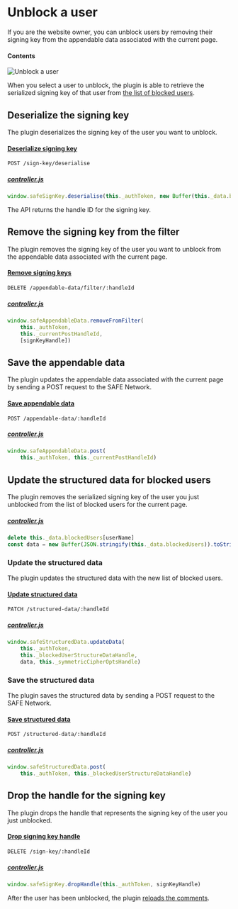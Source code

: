 # Unblock a user

If you are the website owner, you can unblock users by removing their signing key from the appendable data associated with the current page.

#### Contents

<!-- toc -->

![Unblock a user](img/unblock-a-user.png)

When you select a user to unblock, the plugin is able to retrieve the serialized signing key of that user from [the list of blocked users](fetch-public-names.md#fetch-the-list-of-blocked-users).

## Deserialize the signing key

The plugin deserializes the signing key of the user you want to unblock.

#### [Deserialize signing key](https://api.safedev.org/low-level-api/appendable-data/signing-key/deserialize-signing-key.html)

```
POST /sign-key/deserialise
```

##### [controller.js](https://github.com/maidsafe/safe_examples/blob/19cb638c3f02a4b9b9492e44f1527f6010c8e9ba/permanent_comments_plugin/comments/src/controller.js#L271)

```js
window.safeSignKey.deserialise(this._authToken, new Buffer(this._data.blockedUsers[userName], 'base64'))
```

The API returns the handle ID for the signing key.

## Remove the signing key from the filter

The plugin removes the signing key of the user you want to unblock from the appendable data associated with the current page.

#### [Remove signing keys](https://api.safedev.org/low-level-api/appendable-data/filter/remove-signing-keys.html)

```
DELETE /appendable-data/filter/:handleId
```

##### [controller.js](https://github.com/maidsafe/safe_examples/blob/19cb638c3f02a4b9b9492e44f1527f6010c8e9ba/permanent_comments_plugin/comments/src/controller.js#L273-L276)

```js
window.safeAppendableData.removeFromFilter(
    this._authToken,
    this._currentPostHandleId,
    [signKeyHandle])
```

## Save the appendable data

The plugin updates the appendable data associated with the current page by sending a POST request to the SAFE Network.

#### [Save appendable data](https://api.safedev.org/low-level-api/appendable-data/save-appendable-data.html#post-endpoint)

```
POST /appendable-data/:handleId
```

##### [controller.js](https://github.com/maidsafe/safe_examples/blob/19cb638c3f02a4b9b9492e44f1527f6010c8e9ba/permanent_comments_plugin/comments/src/controller.js#L277-L278)

```js
window.safeAppendableData.post(
    this._authToken, this._currentPostHandleId)
```

## Update the structured data for blocked users

The plugin removes the serialized signing key of the user you just unblocked from the list of blocked users for the current page.

##### [controller.js](https://github.com/maidsafe/safe_examples/blob/19cb638c3f02a4b9b9492e44f1527f6010c8e9ba/permanent_comments_plugin/comments/src/controller.js#L280-L281)

```js
delete this._data.blockedUsers[userName]
const data = new Buffer(JSON.stringify(this._data.blockedUsers)).toString('base64')
```

### Update the structured data

The plugin updates the structured data with the new list of blocked users.

#### [Update structured data](https://api.safedev.org/low-level-api/structured-data/update-structured-data.html)

```
PATCH /structured-data/:handleId
```

##### [controller.js](https://github.com/maidsafe/safe_examples/blob/19cb638c3f02a4b9b9492e44f1527f6010c8e9ba/permanent_comments_plugin/comments/src/controller.js#L282-L285)

```js
window.safeStructuredData.updateData(
    this._authToken,
    this._blockedUserStructureDataHandle,
    data, this._symmetricCipherOptsHandle)
```

### Save the structured data

The plugin saves the structured data by sending a POST request to the SAFE Network.

#### [Save structured data](https://api.safedev.org/low-level-api/structured-data/save-structured-data.html#post-endpoint)

```
POST /structured-data/:handleId
```

##### [controller.js](https://github.com/maidsafe/safe_examples/blob/19cb638c3f02a4b9b9492e44f1527f6010c8e9ba/permanent_comments_plugin/comments/src/controller.js#L286-L287)

```js
window.safeStructuredData.post(
    this._authToken, this._blockedUserStructureDataHandle)
```

## Drop the handle for the signing key

The plugin drops the handle that represents the signing key of the user you just unblocked.

#### [Drop signing key handle](https://api.safedev.org/low-level-api/appendable-data/signing-key/drop-signing-key-handle.html)

```
DELETE /sign-key/:handleId
```

##### [controller.js](https://github.com/maidsafe/safe_examples/blob/19cb638c3f02a4b9b9492e44f1527f6010c8e9ba/permanent_comments_plugin/comments/src/controller.js#L295)

```js
window.safeSignKey.dropHandle(this._authToken, signKeyHandle)
```

After the user has been unblocked, the plugin [reloads the comments](fetch-comments.md).
